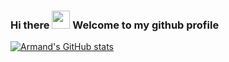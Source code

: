 ### Hi there <img src="https://github.com/TheDudeThatCode/TheDudeThatCode/blob/master/Assets/Hi.gif" width="29px"> Welcome to my github profile

<!--
**ArmandDS/ArmandDS** is a ✨ _special_ ✨ repository because its `README.md` (this file) appears on your GitHub profile.

Here are some ideas to get you started:

- 🔭 I’m currently working on ...
- 🌱 I’m currently learning ...
- 👯 I’m looking to collaborate on ...
- 🤔 I’m looking for help with ...
- 💬 Ask me about ...
- 📫 How to reach me: ...
- 😄 Pronouns: ...
- ⚡ Fun fact: ...
-->


[![Armand's GitHub stats](https://github-readme-stats.vercel.app/api?username=armandds)](https://github.com/anuraghazra/github-readme-stats)
